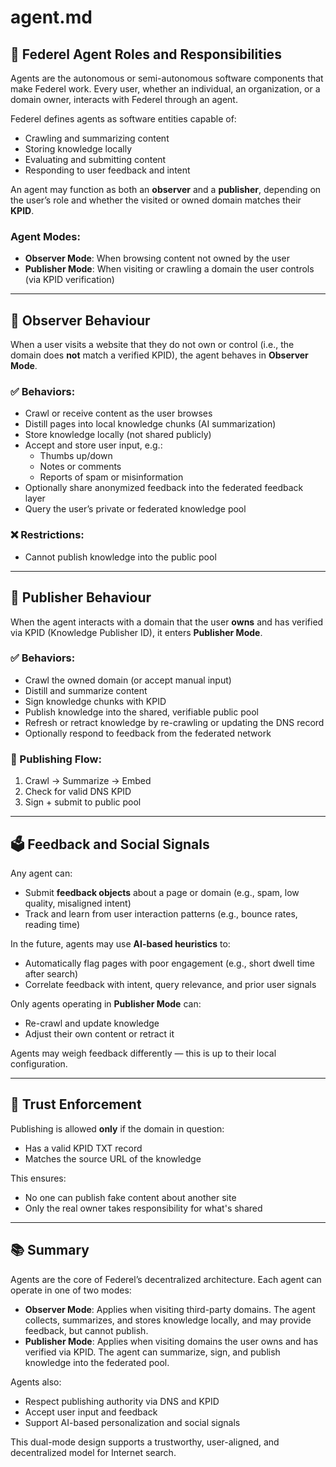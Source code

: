 # agent.md

## 🤖 Federel Agent Roles and Responsibilities

Agents are the autonomous or semi-autonomous software components that make Federel work. Every user, whether an individual, an organization, or a domain owner, interacts with Federel through an agent.

Federel defines agents as software entities capable of:
- Crawling and summarizing content
- Storing knowledge locally
- Evaluating and submitting content
- Responding to user feedback and intent

An agent may function as both an **observer** and a **publisher**, depending on the user’s role and whether the visited or owned domain matches their **KPID**.

### Agent Modes:
- **Observer Mode**: When browsing content not owned by the user
- **Publisher Mode**: When visiting or crawling a domain the user controls (via KPID verification)

---

## 🧭 Observer Behaviour

When a user visits a website that they do not own or control (i.e., the domain does **not** match a verified KPID), the agent behaves in **Observer Mode**.

### ✅ Behaviors:
- Crawl or receive content as the user browses
- Distill pages into local knowledge chunks (AI summarization)
- Store knowledge locally (not shared publicly)
- Accept and store user input, e.g.:
  - Thumbs up/down
  - Notes or comments
  - Reports of spam or misinformation
- Optionally share anonymized feedback into the federated feedback layer
- Query the user’s private or federated knowledge pool

### ❌ Restrictions:
- Cannot publish knowledge into the public pool

---

## 🔐 Publisher Behaviour

When the agent interacts with a domain that the user **owns** and has verified via KPID (Knowledge Publisher ID), it enters **Publisher Mode**.

### ✅ Behaviors:
- Crawl the owned domain (or accept manual input)
- Distill and summarize content
- Sign knowledge chunks with KPID
- Publish knowledge into the shared, verifiable public pool
- Refresh or retract knowledge by re-crawling or updating the DNS record
- Optionally respond to feedback from the federated network

### 🔄 Publishing Flow:
1. Crawl → Summarize → Embed
2. Check for valid DNS KPID
3. Sign + submit to public pool

---

## 🗳️ Feedback and Social Signals

Any agent can:
- Submit **feedback objects** about a page or domain (e.g., spam, low quality, misaligned intent)
- Track and learn from user interaction patterns (e.g., bounce rates, reading time)

In the future, agents may use **AI-based heuristics** to:
- Automatically flag pages with poor engagement (e.g., short dwell time after search)
- Correlate feedback with intent, query relevance, and prior user signals

Only agents operating in **Publisher Mode** can:
- Re-crawl and update knowledge
- Adjust their own content or retract it

Agents may weigh feedback differently — this is up to their local configuration.

---

## 🔐 Trust Enforcement

Publishing is allowed **only** if the domain in question:
- Has a valid KPID TXT record
- Matches the source URL of the knowledge

This ensures:
- No one can publish fake content about another site
- Only the real owner takes responsibility for what's shared

---

## 📚 Summary

Agents are the core of Federel’s decentralized architecture. Each agent can operate in one of two modes:

- **Observer Mode**: Applies when visiting third-party domains. The agent collects, summarizes, and stores knowledge locally, and may provide feedback, but cannot publish.
- **Publisher Mode**: Applies when visiting domains the user owns and has verified via KPID. The agent can summarize, sign, and publish knowledge into the federated pool.

Agents also:
- Respect publishing authority via DNS and KPID
- Accept user input and feedback
- Support AI-based personalization and social signals

This dual-mode design supports a trustworthy, user-aligned, and decentralized model for Internet search.

